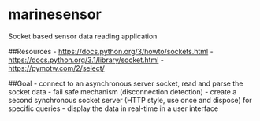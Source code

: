# marinesensor
Socket based sensor data reading application

##Resources
    - https://docs.python.org/3/howto/sockets.html
    - https://docs.python.org/3.1/library/socket.html
    - https://pymotw.com/2/select/

##Goal
    - connect to an asynchronous server socket, read and parse the socket data
    - fail safe mechanism (disconnection detection)
    - create a second synchronous socket server (HTTP style, use once and dispose) for specific queries
    - display the data in real-time in a user interface
